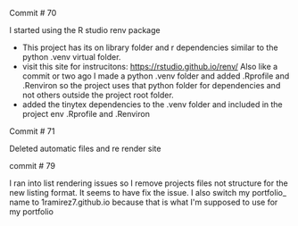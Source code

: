 


Commit # 70

I started using the R studio renv package
- This project has its on library folder and r dependencies similar to the python .venv virtual folder. 
- visit this site for instrucitons: https://rstudio.github.io/renv/
Also like a commit or two ago I made a python .venv folder and added .Rprofile and .Renviron so the project uses that python folder for dependencies and not others outside the project root folder. 
- added the tinytex dependencies to the .venv folder and included in the project env .Rprofile and .Renviron

Commit # 71

Deleted automatic files and re render site

commit # 79

I ran into list rendering issues so I remove projects files not structure for the new listing format. It seems to have fix the issue. I also switch my portfolio_ name to 1ramirez7.github.io because that is what I'm supposed to use for my portfolio